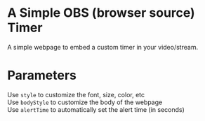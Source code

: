 # A Simple OBS (browser source) Timer

A simple webpage to embed a custom timer in your video/stream.  

# Parameters

Use `style` to customize the font, size, color, etc  
Use `bodyStyle` to customize the body of the webpage  
Use `alertTime` to automatically set the alert time (in seconds)  